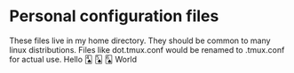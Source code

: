 # Personal configuration files

These files live in my home directory. They should be common to many linux
distributions. Files like dot.tmux.conf would be renamed to .tmux.conf for
actual use.
Hello 🂤 🂥 🂦 World
